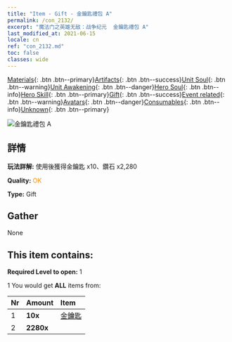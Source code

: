 ```yaml
---
title: "Item - Gift - 金鑰匙禮包 A"
permalink: /con_2132/
excerpt: "魔法门之英雄无敌：战争纪元  金鑰匙禮包 A"
last_modified_at: 2021-06-15
locale: cn
ref: "con_2132.md"
toc: false
classes: wide
---
```

 [Materials](/ItemsCN/){: .btn .btn--primary}[Artifacts](/ItemsCN/Artifacts/){: .btn .btn--success}[Unit Soul](/ItemsCN/UnitSoul/){: .btn .btn--warning}[Unit Awakening](/ItemsCN/UnitAwakening/){: .btn .btn--danger}[Hero Soul](/ItemsCN/HeroSoul/){: .btn .btn--info}[Hero Skill](/ItemsCN/HeroSkill/){: .btn .btn--primary}[Gift](/ItemsCN/Gift/){: .btn .btn--success}[Event related](/ItemsCN/Events/){: .btn .btn--warning}[Avatars](/ItemsCN/Avatars/){: .btn .btn--danger}[Consumables](/ItemsCN/Consumables/){: .btn .btn--info}[Unknown](/ItemsCN/Unknown/){: .btn .btn--primary}

 ![金鑰匙禮包 A](/images/t/i_907181.png)

## 詳情
 **玩法詳解:** 使用後獲得金鑰匙 x10、鑽石 x2,280

 **Quality:** <span style="color: #FF8C00">OK</span>

 **Type:** Gift

## Gather

  None

## This item contains:

 **Required Level to open:** 1

 1 You would get **ALL** items  from:

  | Nr | Amount |     Item    |
  |:---|:-------|:------------|
  | 1 |  **10x** | [金鑰匙](/cn/Items/con_783/) |  | 
  | 2 |  **2280x** | <i class="fas fa-gem"/> |  | 
